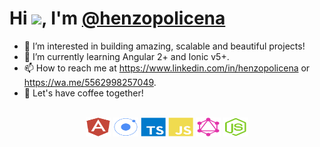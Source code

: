 <h1 align="left">Hi <img src="https://raw.githubusercontent.com/kaueMarques/kaueMarques/master/hi.gif" height="30px">, I'm <a target="_blank" href="https://www.instagram.com/henzopolicena/">@henzopolicena<a/></h1>

- 👀 I’m interested in building amazing, scalable and beautiful projects!
- 🌱 I’m currently learning Angular 2+ and Ionic v5+.
- 📫 How to reach me at https://www.linkedin.com/in/henzopolicena or https://wa.me/5562998257049.
- 💬 Let's have coffee together!

<div align="center" style="display: inline_block"><br>
  <img align="center" height="30" width="40" src="https://raw.githubusercontent.com/devicons/devicon/master/icons/angularjs/angularjs-plain.svg">
  <img align="center" height="30" width="40" src="https://raw.githubusercontent.com/devicons/devicon/master/icons/ionic/ionic-original.svg">
  <img align="center" height="30" width="40" src="https://raw.githubusercontent.com/devicons/devicon/master/icons/typescript/typescript-plain.svg">
  <img align="center" height="30" width="40" src="https://raw.githubusercontent.com/devicons/devicon/master/icons/javascript/javascript-plain.svg">
  <img align="center" height="30" width="40" src="https://raw.githubusercontent.com/devicons/devicon/master/icons/graphql/graphql-plain.svg">
  <img align="center" height="30" width="40" src="https://raw.githubusercontent.com/devicons/devicon/master/icons/nodejs/nodejs-original.svg">
</div>

